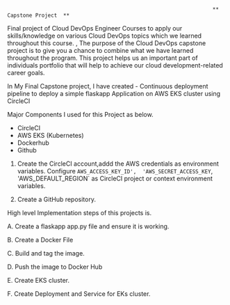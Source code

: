                                                                       ** Capstone Project  **

Final project of Cloud DevOps Engineer Courses to apply our skills/knowledge on various Cloud DevOps topics which we learned throughout this course. , The purpose of the Cloud DevOps capstone project is to give you a chance to combine what we have
learned throughout the program. This project helps us an important part of individuals portfolio that will help to achieve our cloud development-related career goals.

In My Final Capstone project, I have created - Continuous deployment pipeline to deploy a simple flaskapp Application on AWS EKS cluster using CircleCI 

Major Components I used for this Project as below.

- CircleCI
- AWS EKS (Kubernetes)
- Dockerhub
- Github

1.	Create the CircleCI account,addd the AWS credentials as environment variables. 
    Configure `AWS_ACCESS_KEY_ID',  'AWS_SECRET_ACCESS_KEY`, 'AWS_DEFAULT_REGION`
  	as CircleCI project or context environment variables.

3.	Create a GitHub repository.

High level Implementation steps of this projects is.

A.	Create a flaskapp app.py file and ensure it is working.

B.	Create a Docker File

C.	Build and tag the image.

D.	Push the image to Docker Hub

E.	Create EKS cluster.

F.	Create Deployment and Service for EKs cluster.

